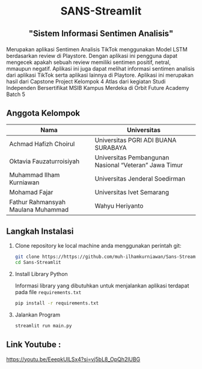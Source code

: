 # <p align="center">SANS-Streamlit</p>

## <p align="center">"Sistem Informasi Sentimen Analisis"</p>

<p>Merupakan aplikasi Sentimen Analisis TikTok menggunakan Model LSTM berdasarkan review di Playstore. Dengan aplikasi ini pengguna dapat mengecek apakah sebuah review memiliki sentimen positif, netral, mmaupun negatif. Aplikasi ini juga dapat melihat informasi sentimen analisis dari aplikasi TikTok serta aplikasi lainnya di Playtore. Aplikasi ini merupakan hasil dari Capstone Project Kelompok 4 Atlas dari kegiatan Studi Independen Bersertifikat MSIB Kampus Merdeka di Orbit Future Academy Batch 5</p>

## Anggota Kelompok

|Nama|Universitas|
|-----|-----|
|Achmad Hafizh Choirul|Universitas PGRI ADI BUANA SURABAYA|
|Oktavia Fauzaturroisiyah|Universitas Pembangunan Nasional “Veteran” Jawa Timur|
|Muhammad Ilham Kurniawan|Universitas Jenderal Soedirman|
|Mohamad Fajar|Universitas Ivet Semarang|
|Fathur Rahmansyah Maulana Muhammad|Wahyu Heriyanto|Universitas Pembangunan Nasional “Veteran” Jawa Timur|


## Langkah Instalasi

1.  Clone repository ke local machine anda menggunakan perintah git:

    ```bash
    git clone https://https://github.com/muh-ilhamkurniawan/Sans-Streamlit.git
    cd Sans-Streamlit
    ```

2.  Install Library Python

    Informasi library yang dibutuhkan untuk menjalankan aplikasi terdapat pada file `requirements.txt`
    ```bash
    pip install -r requirements.txt
    ```

3.  Jalankan Program
    ```bash
    streamlit run main.py
    ```


## Link Youtube :
https://youtu.be/EeepkUlLSx4?si=vj5bL8_OpQh2lUBG